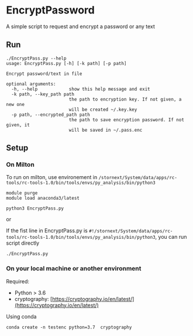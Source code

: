 # EncryptPassword
A simple script to request and encrypt a password or any text
## Run
```
./EncryptPass.py --help
usage: EncryptPass.py [-h] [-k path] [-p path]

Encrypt password/text in file

optional arguments:
  -h, --help            show this help message and exit
  -k path, --key_path path
                        the path to encryption key. If not given, a new one
                        will be created ~/.key.key
  -p path, --encrypted_path path
                        the path to save encryption password. If not given, it
                        will be saved in ~/.pass.enc
```

## Setup
### On Milton
To run on milton, use environement in `/stornext/System/data/apps/rc-tools/rc-tools-1.0/bin/tools/envs/py_analysis/bin/python3`
```
module purge
module load anaconda3/latest

python3 EncryptPass.py
```

or 

If the fist line in EncryptPass.py is `#!/stornext/System/data/apps/rc-tools/rc-tools-1.0/bin/tools/envs/py_analysis/bin/python3`, you can run script directly
```
./EncryptPass.py
```

### On your local machine or another environment

Required:
* Python > 3.6
* cryptography: [https://cryptography.io/en/latest/](https://cryptography.io/en/latest/)

Using conda
```
conda create -n testenc python=3.7  cryptography
```





